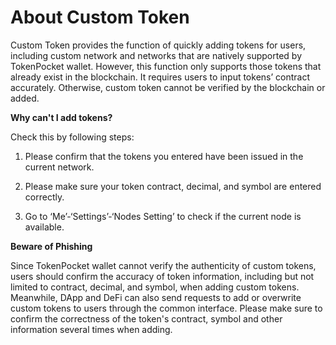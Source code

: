 # About Custom Token

Custom Token provides the function of quickly adding tokens for users, including custom network and networks that are natively supported by TokenPocket wallet. However, this function only supports those tokens that already exist in the blockchain. It requires users to input tokens’ contract accurately. Otherwise, custom token cannot be verified by the blockchain or added.



**Why can't I add tokens?** 

Check this by following steps: 

1. Please confirm that the tokens you entered have been issued in the current network. 

2. Please make sure your token contract, decimal, and symbol are entered correctly. 

3. Go to ‘Me’-‘Settings’-‘Nodes Setting’ to check if the current node is available.



**Beware of Phishing** 

Since TokenPocket wallet cannot verify the authenticity of custom tokens, users should confirm the accuracy of token information, including but not limited to contract, decimal, and symbol, when adding custom tokens. Meanwhile, DApp and DeFi can also send requests to add or overwrite custom tokens to users through the common interface. Please make sure to confirm the correctness of the token's contract, symbol and other information several times when adding.

